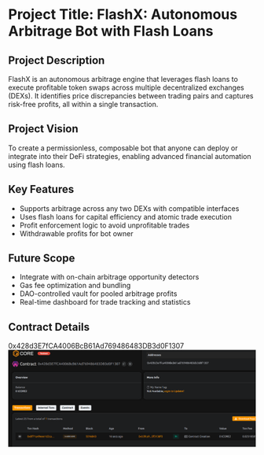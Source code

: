 # Project Title: FlashX: Autonomous Arbitrage Bot with Flash Loans

## Project Description

FlashX is an autonomous arbitrage engine that leverages flash loans to execute profitable token swaps across multiple decentralized exchanges (DEXs). It identifies price discrepancies between trading pairs and captures risk-free profits, all within a single transaction.

## Project Vision

To create a permissionless, composable bot that anyone can deploy or integrate into their DeFi strategies, enabling advanced financial automation using flash loans.

## Key Features

- Supports arbitrage across any two DEXs with compatible interfaces
- Uses flash loans for capital efficiency and atomic trade execution
- Profit enforcement logic to avoid unprofitable trades
- Withdrawable profits for bot owner

## Future Scope

- Integrate with on-chain arbitrage opportunity detectors
- Gas fee optimization and bundling
- DAO-controlled vault for pooled arbitrage profits
- Real-time dashboard for trade tracking and statistics

## Contract Details
0x428d3E7fCA4006BcB61Ad769486483DB3d0F1307
![alt text](image.png)
